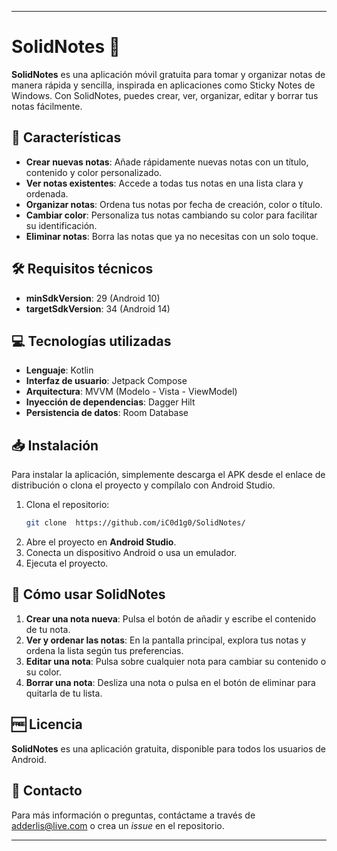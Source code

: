 
---

# SolidNotes 📒

**SolidNotes** es una aplicación móvil gratuita para tomar y organizar notas de manera rápida y sencilla, inspirada en aplicaciones como Sticky Notes de Windows. Con SolidNotes, puedes crear, ver, organizar, editar y borrar tus notas fácilmente.

## 📲 Características

- **Crear nuevas notas**: Añade rápidamente nuevas notas con un título, contenido y color personalizado.
- **Ver notas existentes**: Accede a todas tus notas en una lista clara y ordenada.
- **Organizar notas**: Ordena tus notas por fecha de creación, color o título.
- **Cambiar color**: Personaliza tus notas cambiando su color para facilitar su identificación.
- **Eliminar notas**: Borra las notas que ya no necesitas con un solo toque.

## 🛠️ Requisitos técnicos

- **minSdkVersion**: 29 (Android 10)
- **targetSdkVersion**: 34 (Android 14)

## 💻 Tecnologías utilizadas

- **Lenguaje**: Kotlin
- **Interfaz de usuario**: Jetpack Compose
- **Arquitectura**: MVVM (Modelo - Vista - ViewModel)
- **Inyección de dependencias**: Dagger Hilt
- **Persistencia de datos**: Room Database

## 📥 Instalación

Para instalar la aplicación, simplemente descarga el APK desde el enlace de distribución o clona el proyecto y compílalo con Android Studio.

1. Clona el repositorio:
   ```bash
   git clone  https://github.com/iC0d1g0/SolidNotes/
   ```
2. Abre el proyecto en **Android Studio**.
3. Conecta un dispositivo Android o usa un emulador.
4. Ejecuta el proyecto.

## 🚀 Cómo usar SolidNotes

1. **Crear una nota nueva**: Pulsa el botón de añadir y escribe el contenido de tu nota.
2. **Ver y ordenar las notas**: En la pantalla principal, explora tus notas y ordena la lista según tus preferencias.
3. **Editar una nota**: Pulsa sobre cualquier nota para cambiar su contenido o su color.
4. **Borrar una nota**: Desliza una nota o pulsa en el botón de eliminar para quitarla de tu lista.

## 🆓 Licencia

**SolidNotes** es una aplicación gratuita, disponible para todos los usuarios de Android.

## 📩 Contacto

Para más información o preguntas, contáctame a través de [adderlis@live.com](mailto:adderlis@live.com) o crea un *issue* en el repositorio.

---
